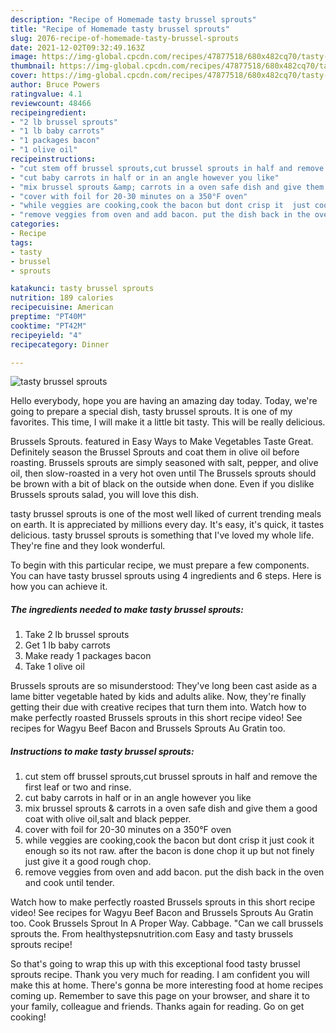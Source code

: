 ```yaml
---
description: "Recipe of Homemade tasty brussel sprouts"
title: "Recipe of Homemade tasty brussel sprouts"
slug: 2076-recipe-of-homemade-tasty-brussel-sprouts
date: 2021-12-02T09:32:49.163Z
image: https://img-global.cpcdn.com/recipes/47877518/680x482cq70/tasty-brussel-sprouts-recipe-main-photo.jpg
thumbnail: https://img-global.cpcdn.com/recipes/47877518/680x482cq70/tasty-brussel-sprouts-recipe-main-photo.jpg
cover: https://img-global.cpcdn.com/recipes/47877518/680x482cq70/tasty-brussel-sprouts-recipe-main-photo.jpg
author: Bruce Powers
ratingvalue: 4.1
reviewcount: 48466
recipeingredient:
- "2 lb brussel sprouts"
- "1 lb baby carrots"
- "1 packages bacon"
- "1 olive oil"
recipeinstructions:
- "cut stem off brussel sprouts,cut brussel sprouts in half and remove the first leaf or two and rinse."
- "cut baby carrots in half or in an angle however you like"
- "mix brussel sprouts &amp; carrots in a oven safe dish and give them a good coat with olive oil,salt and black pepper."
- "cover with foil for 20-30 minutes on a 350°F oven"
- "while veggies are cooking,cook the bacon but dont crisp it  just cook it enough so its not raw. after the bacon is done chop it up but not finely just give it a good rough chop."
- "remove veggies from oven and add bacon. put the dish back in the oven and cook until tender."
categories:
- Recipe
tags:
- tasty
- brussel
- sprouts

katakunci: tasty brussel sprouts 
nutrition: 189 calories
recipecuisine: American
preptime: "PT40M"
cooktime: "PT42M"
recipeyield: "4"
recipecategory: Dinner

---
```



![tasty brussel sprouts](https://img-global.cpcdn.com/recipes/47877518/680x482cq70/tasty-brussel-sprouts-recipe-main-photo.jpg)

Hello everybody, hope you are having an amazing day today. Today, we're going to prepare a special dish, tasty brussel sprouts. It is one of my favorites. This time, I will make it a little bit tasty. This will be really delicious.

Brussels Sprouts. featured in Easy Ways to Make Vegetables Taste Great. Definitely season the Brussel Sprouts and coat them in olive oil before roasting. Brussels sprouts are simply seasoned with salt, pepper, and olive oil, then slow-roasted in a very hot oven until The Brussels sprouts should be brown with a bit of black on the outside when done. Even if you dislike Brussels sprouts salad, you will love this dish.

tasty brussel sprouts is one of the most well liked of current trending meals on earth. It is appreciated by millions every day. It's easy, it's quick, it tastes delicious. tasty brussel sprouts is something that I've loved my whole life. They're fine and they look wonderful.


To begin with this particular recipe, we must prepare a few components. You can have tasty brussel sprouts using 4 ingredients and 6 steps. Here is how you can achieve it.

<!--inarticleads1-->

##### The ingredients needed to make tasty brussel sprouts:

1. Take 2 lb brussel sprouts
1. Get 1 lb baby carrots
1. Make ready 1 packages bacon
1. Take 1 olive oil


Brussels sprouts are so misunderstood: They&#39;ve long been cast aside as a lame bitter vegetable hated by kids and adults alike. Now, they&#39;re finally getting their due with creative recipes that turn them into. Watch how to make perfectly roasted Brussels sprouts in this short recipe video! See recipes for Wagyu Beef Bacon and Brussels Sprouts Au Gratin too. 

<!--inarticleads2-->

##### Instructions to make tasty brussel sprouts:

1. cut stem off brussel sprouts,cut brussel sprouts in half and remove the first leaf or two and rinse.
1. cut baby carrots in half or in an angle however you like
1. mix brussel sprouts &amp; carrots in a oven safe dish and give them a good coat with olive oil,salt and black pepper.
1. cover with foil for 20-30 minutes on a 350°F oven
1. while veggies are cooking,cook the bacon but dont crisp it  just cook it enough so its not raw. after the bacon is done chop it up but not finely just give it a good rough chop.
1. remove veggies from oven and add bacon. put the dish back in the oven and cook until tender.


Watch how to make perfectly roasted Brussels sprouts in this short recipe video! See recipes for Wagyu Beef Bacon and Brussels Sprouts Au Gratin too. Cook Brussels Sprout In A Proper Way. Cabbage. &#34;Can we call brussels sprouts the. From healthystepsnutrition.com Easy and tasty brussels sprouts recipe! 

So that's going to wrap this up with this exceptional food tasty brussel sprouts recipe. Thank you very much for reading. I am confident you will make this at home. There's gonna be more interesting food at home recipes coming up. Remember to save this page on your browser, and share it to your family, colleague and friends. Thanks again for reading. Go on get cooking!
